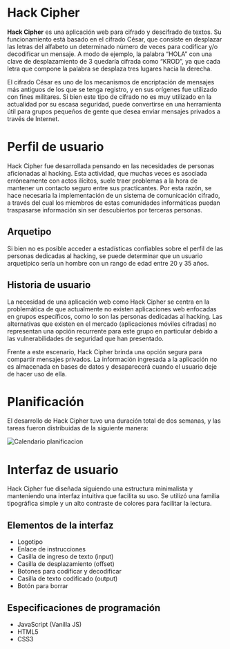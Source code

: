 # Hack Cipher

**Hack Cipher** es una aplicación web para cifrado y descifrado de textos. Su funcionamiento está basado en el cifrado César, que consiste en desplazar las letras del alfabeto un determinado número de veces para codificar y/o decodificar un mensaje. A modo de ejemplo, la palabra “HOLA” con una clave de desplazamiento de 3 quedaría cifrada como “KROD”, ya que cada letra que compone la palabra se desplaza tres lugares hacia la derecha.

El cifrado César es uno de los mecanismos de encriptación de mensajes más antiguos de los que se tenga registro, y en sus orígenes fue utilizado con fines militares. Si bien este tipo de cifrado no es muy utilizado en la actualidad por su escasa seguridad, puede convertirse en una herramienta útil para grupos pequeños de gente que desea enviar mensajes privados a través de Internet.


# Perfil de usuario

Hack Cipher fue desarrollada pensando en las necesidades de personas aficionadas al hacking. Esta actividad, que muchas veces es asociada erróneamente con actos ilícitos, suele traer problemas a la hora de mantener un contacto seguro entre sus practicantes. Por esta razón, se hace necesaria la implementación de un sistema de comunicación cifrado, a través del cual los miembros de estas comunidades informáticas puedan traspasarse información sin ser descubiertos por terceras personas.

## Arquetipo

Si bien no es posible acceder a estadísticas confiables sobre el perfil de las personas dedicadas al hacking, se puede determinar que un usuario arquetípico sería un hombre con un rango de edad entre 20 y 35 años.

## Historia de usuario

La necesidad de una aplicación web como Hack Cipher se centra en la problemática de que actualmente no existen aplicaciones web enfocadas en grupos específicos, como lo son las personas dedicadas al hacking. Las alternativas que existen en el mercado (aplicaciones móviles cifradas) no representan una opción recurrente para este grupo en particular debido a las vulnerabilidades de seguridad que han presentado. 

Frente a este escenario, Hack Cipher brinda una opción segura para compartir mensajes privados. La información ingresada a la aplicación no es almacenada en bases de datos y desaparecerá cuando el usuario deje de hacer uso de ella.

# Planificación
El desarrollo de Hack Cipher tuvo una duración total de dos semanas, y las tareas fueron distribuidas de la siguiente manera:

![Calendario planificacion](https://github.com/andidrei/scl-2018-11-bc-core-cipher/master/src/imagenes/planificacion.jpg)


# Interfaz de usuario

Hack Cipher fue diseñada siguiendo una estructura minimalista y manteniendo una interfaz intuitiva que facilita su uso. Se utilizó una familia tipográfica simple y un alto contraste de colores para facilitar la lectura.

## Elementos de la interfaz

 - Logotipo
 - Enlace de instrucciones
 - Casilla de ingreso de texto (input)
 - Casilla de desplazamiento (offset)
 - Botones para codificar y decodificar
 - Casilla de texto codificado (output)
 - Botón para borrar

## Especificaciones de programación

 - JavaScript (Vanilla JS)
 - HTML5
 - CSS3
